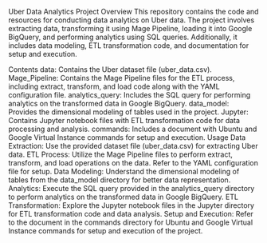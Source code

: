 Uber Data Analytics Project
Overview
This repository contains the code and resources for conducting data analytics on Uber data. The project involves extracting data, transforming it using Mage Pipeline, loading it into Google BigQuery, and performing analytics using SQL queries. Additionally, it includes data modeling, ETL transformation code, and documentation for setup and execution.

Contents
data: Contains the Uber dataset file (uber_data.csv).
Mage_Pipeline: Contains the Mage Pipeline files for the ETL process, including extract, transform, and load code along with the YAML configuration file.
analytics_query: Includes the SQL query for performing analytics on the transformed data in Google BigQuery.
data_model: Provides the dimensional modeling of tables used in the project.
Jupyter: Contains Jupyter notebook files with ETL transformation code for data processing and analysis.
commands: Includes a document with Ubuntu and Google Virtual Instance commands for setup and execution.
Usage
Data Extraction: Use the provided dataset file (uber_data.csv) for extracting Uber data.
ETL Process: Utilize the Mage Pipeline files to perform extract, transform, and load operations on the data. Refer to the YAML configuration file for setup.
Data Modeling: Understand the dimensional modeling of tables from the data_model directory for better data representation.
Analytics: Execute the SQL query provided in the analytics_query directory to perform analytics on the transformed data in Google BigQuery.
ETL Transformation: Explore the Jupyter notebook files in the Jupyter directory for ETL transformation code and data analysis.
Setup and Execution: Refer to the document in the commands directory for Ubuntu and Google Virtual Instance commands for setup and execution of the project.